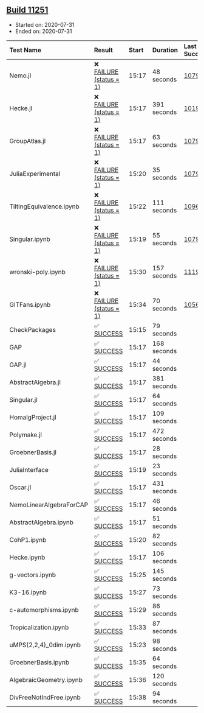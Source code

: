 ## [Build 11251](https://oscarci.mathematik.uni-kl.de/job/oscar/11251/)

* Started on: 2020-07-31
* Ended on: 2020-07-31

| Test Name    | Result | Start | Duration | Last Success | First Failure |
|:-------------|:-------|:------|:---------|:-------------|:--------------|
| Nemo.jl | ❌ [FAILURE (status = 1)](https://oscarci.mathematik.uni-kl.de/job/oscar/11251/artifact/logs/build-11251/Nemo.jl.log) | 15:17 | 48 seconds | [10790](https://oscarci.mathematik.uni-kl.de/job/oscar/10790/) | [10791](https://oscarci.mathematik.uni-kl.de/job/oscar/10791/) |
| Hecke.jl | ❌ [FAILURE (status = 1)](https://oscarci.mathematik.uni-kl.de/job/oscar/11251/artifact/logs/build-11251/Hecke.jl.log) | 15:17 | 391 seconds | [10197](https://oscarci.mathematik.uni-kl.de/job/oscar/10197/) | [10198](https://oscarci.mathematik.uni-kl.de/job/oscar/10198/) |
| GroupAtlas.jl | ❌ [FAILURE (status = 1)](https://oscarci.mathematik.uni-kl.de/job/oscar/11251/artifact/logs/build-11251/GroupAtlas.jl.log) | 15:17 | 63 seconds | [10790](https://oscarci.mathematik.uni-kl.de/job/oscar/10790/) | [10791](https://oscarci.mathematik.uni-kl.de/job/oscar/10791/) |
| JuliaExperimental | ❌ [FAILURE (status = 1)](https://oscarci.mathematik.uni-kl.de/job/oscar/11251/artifact/logs/build-11251/JuliaExperimental.log) | 15:20 | 35 seconds | [10790](https://oscarci.mathematik.uni-kl.de/job/oscar/10790/) | [10791](https://oscarci.mathematik.uni-kl.de/job/oscar/10791/) |
| TiltingEquivalence.ipynb | ❌ [FAILURE (status = 1)](https://oscarci.mathematik.uni-kl.de/job/oscar/11251/artifact/logs/build-11251/TiltingEquivalence.ipynb.log) | 15:22 | 111 seconds | [10962](https://oscarci.mathematik.uni-kl.de/job/oscar/10962/) | [10963](https://oscarci.mathematik.uni-kl.de/job/oscar/10963/) |
| Singular.ipynb | ❌ [FAILURE (status = 1)](https://oscarci.mathematik.uni-kl.de/job/oscar/11251/artifact/logs/build-11251/Singular.ipynb.log) | 15:19 | 55 seconds | [10790](https://oscarci.mathematik.uni-kl.de/job/oscar/10790/) | [10791](https://oscarci.mathematik.uni-kl.de/job/oscar/10791/) |
| wronski-poly.ipynb | ❌ [FAILURE (status = 1)](https://oscarci.mathematik.uni-kl.de/job/oscar/11251/artifact/logs/build-11251/wronski-poly.ipynb.log) | 15:30 | 157 seconds | [11192](https://oscarci.mathematik.uni-kl.de/job/oscar/11192/) | [11193](https://oscarci.mathematik.uni-kl.de/job/oscar/11193/) |
| GITFans.ipynb | ❌ [FAILURE (status = 1)](https://oscarci.mathematik.uni-kl.de/job/oscar/11251/artifact/logs/build-11251/GITFans.ipynb.log) | 15:34 | 70 seconds | [10566](https://oscarci.mathematik.uni-kl.de/job/oscar/10566/) | [10567](https://oscarci.mathematik.uni-kl.de/job/oscar/10567/) |
| CheckPackages | ✅ [SUCCESS](https://oscarci.mathematik.uni-kl.de/job/oscar/11251/artifact/logs/build-11251/CheckPackages.log) | 15:15 | 79 seconds |  |  |
| GAP | ✅ [SUCCESS](https://oscarci.mathematik.uni-kl.de/job/oscar/11251/artifact/logs/build-11251/GAP.log) | 15:17 | 168 seconds |  |  |
| GAP.jl | ✅ [SUCCESS](https://oscarci.mathematik.uni-kl.de/job/oscar/11251/artifact/logs/build-11251/GAP.jl.log) | 15:17 | 44 seconds |  |  |
| AbstractAlgebra.jl | ✅ [SUCCESS](https://oscarci.mathematik.uni-kl.de/job/oscar/11251/artifact/logs/build-11251/AbstractAlgebra.jl.log) | 15:17 | 381 seconds |  |  |
| Singular.jl | ✅ [SUCCESS](https://oscarci.mathematik.uni-kl.de/job/oscar/11251/artifact/logs/build-11251/Singular.jl.log) | 15:17 | 64 seconds |  |  |
| HomalgProject.jl | ✅ [SUCCESS](https://oscarci.mathematik.uni-kl.de/job/oscar/11251/artifact/logs/build-11251/HomalgProject.jl.log) | 15:17 | 109 seconds |  |  |
| Polymake.jl | ✅ [SUCCESS](https://oscarci.mathematik.uni-kl.de/job/oscar/11251/artifact/logs/build-11251/Polymake.jl.log) | 15:17 | 472 seconds |  |  |
| GroebnerBasis.jl | ✅ [SUCCESS](https://oscarci.mathematik.uni-kl.de/job/oscar/11251/artifact/logs/build-11251/GroebnerBasis.jl.log) | 15:17 | 28 seconds |  |  |
| JuliaInterface | ✅ [SUCCESS](https://oscarci.mathematik.uni-kl.de/job/oscar/11251/artifact/logs/build-11251/JuliaInterface.log) | 15:19 | 23 seconds |  |  |
| Oscar.jl | ✅ [SUCCESS](https://oscarci.mathematik.uni-kl.de/job/oscar/11251/artifact/logs/build-11251/Oscar.jl.log) | 15:17 | 431 seconds |  |  |
| NemoLinearAlgebraForCAP | ✅ [SUCCESS](https://oscarci.mathematik.uni-kl.de/job/oscar/11251/artifact/logs/build-11251/NemoLinearAlgebraForCAP.log) | 15:17 | 46 seconds |  |  |
| AbstractAlgebra.ipynb | ✅ [SUCCESS](https://oscarci.mathematik.uni-kl.de/job/oscar/11251/artifact/logs/build-11251/AbstractAlgebra.ipynb.log) | 15:17 | 51 seconds |  |  |
| CohP1.ipynb | ✅ [SUCCESS](https://oscarci.mathematik.uni-kl.de/job/oscar/11251/artifact/logs/build-11251/CohP1.ipynb.log) | 15:20 | 82 seconds |  |  |
| Hecke.ipynb | ✅ [SUCCESS](https://oscarci.mathematik.uni-kl.de/job/oscar/11251/artifact/logs/build-11251/Hecke.ipynb.log) | 15:17 | 106 seconds |  |  |
| g-vectors.ipynb | ✅ [SUCCESS](https://oscarci.mathematik.uni-kl.de/job/oscar/11251/artifact/logs/build-11251/g-vectors.ipynb.log) | 15:25 | 145 seconds |  |  |
| K3-16.ipynb | ✅ [SUCCESS](https://oscarci.mathematik.uni-kl.de/job/oscar/11251/artifact/logs/build-11251/K3-16.ipynb.log) | 15:27 | 73 seconds |  |  |
| c-automorphisms.ipynb | ✅ [SUCCESS](https://oscarci.mathematik.uni-kl.de/job/oscar/11251/artifact/logs/build-11251/c-automorphisms.ipynb.log) | 15:29 | 86 seconds |  |  |
| Tropicalization.ipynb | ✅ [SUCCESS](https://oscarci.mathematik.uni-kl.de/job/oscar/11251/artifact/logs/build-11251/Tropicalization.ipynb.log) | 15:33 | 87 seconds |  |  |
| uMPS(2,2,4)_0dim.ipynb | ✅ [SUCCESS](https://oscarci.mathematik.uni-kl.de/job/oscar/11251/artifact/logs/build-11251/uMPS-2-2-4-_0dim.ipynb.log) | 15:23 | 98 seconds |  |  |
| GroebnerBasis.ipynb | ✅ [SUCCESS](https://oscarci.mathematik.uni-kl.de/job/oscar/11251/artifact/logs/build-11251/GroebnerBasis.ipynb.log) | 15:35 | 64 seconds |  |  |
| AlgebraicGeometry.ipynb | ✅ [SUCCESS](https://oscarci.mathematik.uni-kl.de/job/oscar/11251/artifact/logs/build-11251/AlgebraicGeometry.ipynb.log) | 15:36 | 120 seconds |  |  |
| DivFreeNotIndFree.ipynb | ✅ [SUCCESS](https://oscarci.mathematik.uni-kl.de/job/oscar/11251/artifact/logs/build-11251/DivFreeNotIndFree.ipynb.log) | 15:38 | 94 seconds |  |  |
